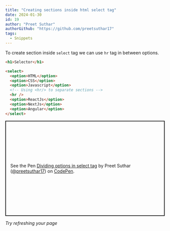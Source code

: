 ```yaml
---
title: "Creating sections inside html select tag"
date: 2024-01-30
id: 19
author: "Preet Suthar"
authorGithub: "https://github.com/preetsuthar17"
tags:
  - Snippets
---
```


To create section inside `select` tag we can use `hr` tag in between options.

```html
<h1>Selector</h1>

<select>
  <option>HTML</option>
  <option>CSS</option>
  <option>Javascript</option>
  <!-- Using <hr/> to separate sections -->
  <hr />
  <option>ReactJs</option>
  <option>NextJs</option>
  <option>Angular</option>
</select>
```

<p class="codepen" data-height="500" data-default-tab="result" data-slug-hash="wvOyGMJ" data-resizable="true"data-user="preetsuthar17" style="height: 300px; box-sizing: border-box; display: flex; align-items: center; justify-content: center; border: 2px solid; margin: 1em 0; padding: 1em;">
  <span>See the Pen <a href="https://codepen.io/preetsuthar17/pen/wvOyGMJ">
  Dividing options in select tag</a> by Preet Suthar (<a href="https://codepen.io/preetsuthar17">@preetsuthar17</a>)
  on <a href="https://codepen.io">CodePen</a>.</span>
  
  <i>Try refreshing your page</i>

</p>
